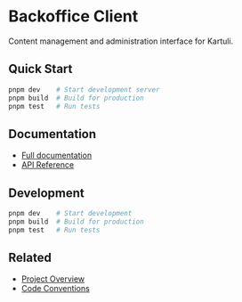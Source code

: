 # Backoffice Client

Content management and administration interface for Kartuli.

## Quick Start

```bash
pnpm dev    # Start development server
pnpm build  # Build for production
pnpm test   # Run tests
```

## Documentation
- [Full documentation](https://docs.kartuli.app/apps/backoffice-client)
- [API Reference](https://docs.kartuli.app/apps/backoffice-client/api)

## Development
```bash
pnpm dev    # Start development
pnpm build  # Build for production
pnpm test   # Run tests
```

## Related
- [Project Overview](https://docs.kartuli.app/)
- [Code Conventions](https://docs.kartuli.app/conventions)
